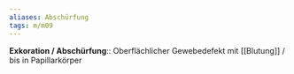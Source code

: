 ```yaml
---
aliases: Abschürfung
tags: m/m09
---
```

**Exkoration / Abschürfung**:: Oberflächlicher Gewebedefekt mit [[Blutung]] / bis in Papillarkörper